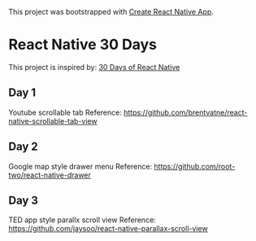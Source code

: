 This project was bootstrapped with [Create React Native App](https://github.com/react-community/create-react-native-app).

React Native 30 Days
=================

This project is inspired by: [30 Days of React Native](https://github.com/fangwei716/30-days-of-react-native)


Day 1
---------
Youtube scrollable tab
Reference: https://github.com/brentvatne/react-native-scrollable-tab-view


Day 2
-----
Google map style drawer menu
Reference: https://github.com/root-two/react-native-drawer


Day 3
-----
TED app style parallx scroll view
Reference: https://github.com/jaysoo/react-native-parallax-scroll-view

